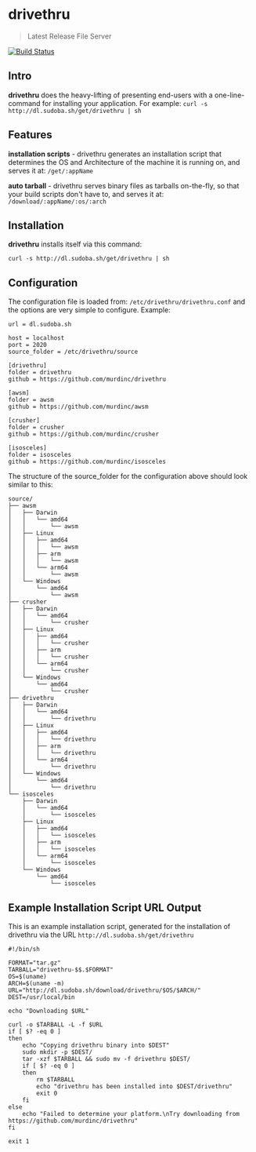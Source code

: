# drivethru
> Latest Release File Server

[![Build Status](https://travis-ci.org/murdinc/drivethru.svg)](https://travis-ci.org/murdinc/drivethru)


## Intro
**drivethru** does the heavy-lifting of presenting end-users with a one-line-command for installing your application. For example: `curl -s http://dl.sudoba.sh/get/drivethru | sh`


## Features
**installation scripts** - drivethru generates an installation script that determines the OS and Architecture of the machine it is running on, and serves it at: `/get/:appName`

**auto tarball** - drivethru serves binary files as tarballs on-the-fly, so that your build scripts don't have to, and serves it at: `/download/:appName/:os/:arch`


## Installation
**drivethru** installs itself via this command:
```
curl -s http://dl.sudoba.sh/get/drivethru | sh
```


## Configuration
The configuration file is loaded from: `/etc/drivethru/drivethru.conf` and the options are very simple to configure. Example:

```
url = dl.sudoba.sh

host = localhost
port = 2020
source_folder = /etc/drivethru/source

[drivethru]
folder = drivethru
github = https://github.com/murdinc/drivethru

[awsm]
folder = awsm
github = https://github.com/murdinc/awsm

[crusher]
folder = crusher
github = https://github.com/murdinc/crusher

[isosceles]
folder = isosceles
github = https://github.com/murdinc/isosceles

```

The structure of the source_folder for the configuration above should look similar to this:

```
source/
├── awsm
│   ├── Darwin
│   │   └── amd64
│   │       └── awsm
│   ├── Linux
│   │   ├── amd64
│   │   │   └── awsm
│   │   ├── arm
│   │   │   └── awsm
│   │   └── arm64
│   │       └── awsm
│   └── Windows
│       └── amd64
│           └── awsm
├── crusher
│   ├── Darwin
│   │   └── amd64
│   │       └── crusher
│   ├── Linux
│   │   ├── amd64
│   │   │   └── crusher
│   │   ├── arm
│   │   │   └── crusher
│   │   └── arm64
│   │       └── crusher
│   └── Windows
│       └── amd64
│           └── crusher
├── drivethru
│   ├── Darwin
│   │   └── amd64
│   │       └── drivethru
│   ├── Linux
│   │   ├── amd64
│   │   │   └── drivethru
│   │   ├── arm
│   │   │   └── drivethru
│   │   └── arm64
│   │       └── drivethru
│   └── Windows
│       └── amd64
│           └── drivethru
└── isosceles
    ├── Darwin
    │   └── amd64
    │       └── isosceles
    ├── Linux
    │   ├── amd64
    │   │   └── isosceles
    │   ├── arm
    │   │   └── isosceles
    │   └── arm64
    │       └── isosceles
    └── Windows
        └── amd64
            └── isosceles

```


## Example Installation Script URL Output
This is an example installation script, generated for the installation of drivethru via the URL `http://dl.sudoba.sh/get/drivethru`
```
#!/bin/sh

FORMAT="tar.gz"
TARBALL="drivethru-$$.$FORMAT"
OS=$(uname)
ARCH=$(uname -m)
URL="http://dl.sudoba.sh/download/drivethru/$OS/$ARCH/"
DEST=/usr/local/bin

echo "Downloading $URL"

curl -o $TARBALL -L -f $URL
if [ $? -eq 0 ]
then
    echo "Copying drivethru binary into $DEST"
    sudo mkdir -p $DEST/
    tar -xzf $TARBALL && sudo mv -f drivethru $DEST/
    if [ $? -eq 0 ]
    then
        rm $TARBALL
        echo "drivethru has been installed into $DEST/drivethru"
        exit 0
    fi
else
    echo "Failed to determine your platform.\nTry downloading from https://github.com/murdinc/drivethru"
fi

exit 1
```